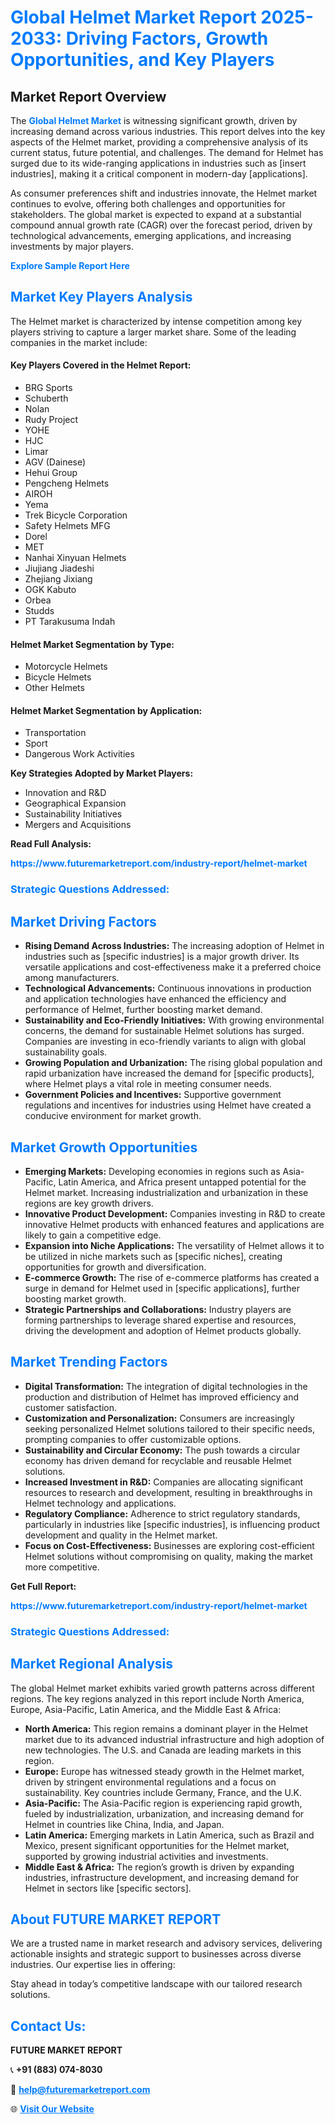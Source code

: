 <h1 style="color: #007BFF;">Global Helmet Market Report 2025-2033: Driving Factors, Growth Opportunities, and Key Players</h1>

<section id="overview">
<h2>Market Report Overview</h2>
<p>The <a href="https://www.futuremarketreport.com/industry-report/helmet-market" style="color: #007BFF; text-decoration: none;"><strong>Global Helmet Market</strong></a> is witnessing significant growth, driven by increasing demand across various industries. This report delves into the key aspects of the Helmet market, providing a comprehensive analysis of its current status, future potential, and challenges. The demand for Helmet has surged due to its wide-ranging applications in industries such as [insert industries], making it a critical component in modern-day [applications].</p>
<p>As consumer preferences shift and industries innovate, the Helmet market continues to evolve, offering both challenges and opportunities for stakeholders. The global market is expected to expand at a substantial compound annual growth rate (CAGR) over the forecast period, driven by technological advancements, emerging applications, and increasing investments by major players.</p>
</section>

<section id="overview">
<p><a href="https://www.futuremarketreport.com/request-sample/reportId=90528" style="color: #007BFF; text-decoration: none;"><strong>Explore Sample Report Here</strong></a></p>
</section>

<section id="key-players">
<h2 style="color: #007BFF;">Market Key Players Analysis</h2>
<p>The Helmet market is characterized by intense competition among key players striving to capture a larger market share. Some of the leading companies in the market include:</p>
<h4>Key Players Covered in the Helmet Report:</h4>
<ul><li>BRG Sports</li><li>Schuberth</li><li>Nolan</li><li>Rudy Project</li><li>YOHE</li><li>HJC</li><li>Limar</li><li>AGV (Dainese)</li><li>Hehui Group</li><li>Pengcheng Helmets</li><li>AIROH</li><li>Yema</li><li>Trek Bicycle Corporation</li><li>Safety Helmets MFG</li><li>Dorel</li><li>MET</li><li>Nanhai Xinyuan Helmets</li><li>Jiujiang Jiadeshi</li><li>Zhejiang Jixiang</li><li>OGK Kabuto</li><li>Orbea</li><li>Studds</li><li>PT Tarakusuma Indah</li></ul>
<h4>Helmet Market Segmentation by Type:</h4>
<ul><li>Motorcycle Helmets</li><li>Bicycle Helmets</li><li>Other Helmets</li></ul>

<h4>Helmet Market Segmentation by Application:</h4>
<ul><li>Transportation</li><li>Sport</li><li>Dangerous Work Activities</li></ul>
<p><strong>Key Strategies Adopted by Market Players:</strong></p>
<ul>
<li>Innovation and R&D</li>
<li>Geographical Expansion</li>
<li>Sustainability Initiatives</li>
<li>Mergers and Acquisitions</li>
</ul>
</section>

<section>
<p><strong>Read Full Analysis: </strong></p><a href="https://www.futuremarketreport.com/industry-report/helmet-market" style="color: #007BFF; text-decoration: none;"><strong>https://www.futuremarketreport.com/industry-report/helmet-market</strong></a>
<h3 style="color: #007BFF;">Strategic Questions Addressed:</h3>
</section>

<section id="driving-factors">
<h2 style="color: #007BFF;">Market Driving Factors</h2>
<ul>
<li><strong>Rising Demand Across Industries:</strong> The increasing adoption of Helmet in industries such as [specific industries] is a major growth driver. Its versatile applications and cost-effectiveness make it a preferred choice among manufacturers.</li>
<li><strong>Technological Advancements:</strong> Continuous innovations in production and application technologies have enhanced the efficiency and performance of Helmet, further boosting market demand.</li>
<li><strong>Sustainability and Eco-Friendly Initiatives:</strong> With growing environmental concerns, the demand for sustainable Helmet solutions has surged. Companies are investing in eco-friendly variants to align with global sustainability goals.</li>
<li><strong>Growing Population and Urbanization:</strong> The rising global population and rapid urbanization have increased the demand for [specific products], where Helmet plays a vital role in meeting consumer needs.</li>
<li><strong>Government Policies and Incentives:</strong> Supportive government regulations and incentives for industries using Helmet have created a conducive environment for market growth.</li>
</ul>
</section>

<section id="growth-opportunities">
<h2 style="color: #007BFF;">Market Growth Opportunities</h2>
<ul>
<li><strong>Emerging Markets:</strong> Developing economies in regions such as Asia-Pacific, Latin America, and Africa present untapped potential for the Helmet market. Increasing industrialization and urbanization in these regions are key growth drivers.</li>
<li><strong>Innovative Product Development:</strong> Companies investing in R&D to create innovative Helmet products with enhanced features and applications are likely to gain a competitive edge.</li>
<li><strong>Expansion into Niche Applications:</strong> The versatility of Helmet allows it to be utilized in niche markets such as [specific niches], creating opportunities for growth and diversification.</li>
<li><strong>E-commerce Growth:</strong> The rise of e-commerce platforms has created a surge in demand for Helmet used in [specific applications], further boosting market growth.</li>
<li><strong>Strategic Partnerships and Collaborations:</strong> Industry players are forming partnerships to leverage shared expertise and resources, driving the development and adoption of Helmet products globally.</li>
</ul>
</section>

<section id="trending-factors">
<h2 style="color: #007BFF;">Market Trending Factors</h2>
<ul>
<li><strong>Digital Transformation:</strong> The integration of digital technologies in the production and distribution of Helmet has improved efficiency and customer satisfaction.</li>
<li><strong>Customization and Personalization:</strong> Consumers are increasingly seeking personalized Helmet solutions tailored to their specific needs, prompting companies to offer customizable options.</li>
<li><strong>Sustainability and Circular Economy:</strong> The push towards a circular economy has driven demand for recyclable and reusable Helmet solutions.</li>
<li><strong>Increased Investment in R&D:</strong> Companies are allocating significant resources to research and development, resulting in breakthroughs in Helmet technology and applications.</li>
<li><strong>Regulatory Compliance:</strong> Adherence to strict regulatory standards, particularly in industries like [specific industries], is influencing product development and quality in the Helmet market.</li>
<li><strong>Focus on Cost-Effectiveness:</strong> Businesses are exploring cost-efficient Helmet solutions without compromising on quality, making the market more competitive.</li>
</ul>
</section>

<section>
<p><strong>Get Full Report: </strong></p><a href="https://www.futuremarketreport.com/industry-report/helmet-market" style="color: #007BFF; text-decoration: none;"><strong>https://www.futuremarketreport.com/industry-report/helmet-market</strong></a>
<h3 style="color: #007BFF;">Strategic Questions Addressed:</h3>
</section>


<section id="regional-analysis">
<h2 style="color: #007BFF;">Market Regional Analysis</h2>
<p>The global Helmet market exhibits varied growth patterns across different regions. The key regions analyzed in this report include North America, Europe, Asia-Pacific, Latin America, and the Middle East & Africa:</p>
<ul>
<li><strong>North America:</strong> This region remains a dominant player in the Helmet market due to its advanced industrial infrastructure and high adoption of new technologies. The U.S. and Canada are leading markets in this region.</li>
<li><strong>Europe:</strong> Europe has witnessed steady growth in the Helmet market, driven by stringent environmental regulations and a focus on sustainability. Key countries include Germany, France, and the U.K.</li>
<li><strong>Asia-Pacific:</strong> The Asia-Pacific region is experiencing rapid growth, fueled by industrialization, urbanization, and increasing demand for Helmet in countries like China, India, and Japan.</li>
<li><strong>Latin America:</strong> Emerging markets in Latin America, such as Brazil and Mexico, present significant opportunities for the Helmet market, supported by growing industrial activities and investments.</li>
<li><strong>Middle East & Africa:</strong> The region’s growth is driven by expanding industries, infrastructure development, and increasing demand for Helmet in sectors like [specific sectors].</li>
</ul>
</section>

<footer>
<h2 style="color: #007BFF;">About FUTURE MARKET REPORT</h2>
<p>We are a trusted name in market research and advisory services, delivering actionable insights and strategic support to businesses across diverse industries. Our expertise lies in offering:</p>

<p>Stay ahead in today’s competitive landscape with our tailored research solutions.</p>

<h2 style="color: #007BFF;">Contact Us:</h2>
<p><strong>FUTURE MARKET REPORT</strong></p>
<p>📞 <strong>+91 (883) 074-8030</strong></p>
<p>📧 <strong><a href="mailto:help@futuremarketreport.com" style="color: #007BFF;">help@futuremarketreport.com</a></strong></p>
<p>🌐 <strong><a href="https://www.futuremarketreport.com/" style="color: #007BFF;">Visit Our Website</a></strong></p>
</footer>